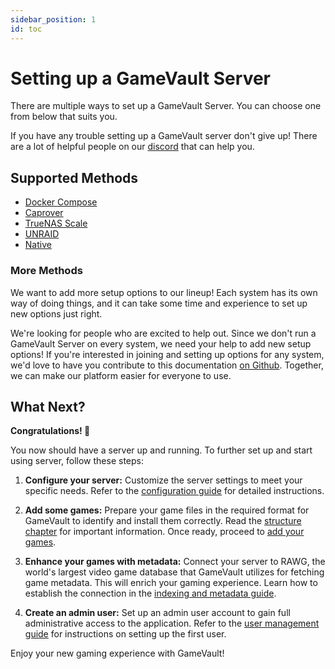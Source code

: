 ```yaml
---
sidebar_position: 1
id: toc
---
```


# Setting up a GameVault Server

There are multiple ways to set up a GameVault Server. You can choose one from below that suits you.

If you have any trouble setting up a GameVault server don't give up! There are a lot of helpful people on our [discord](https://discord.gg/NEdNen2dSu) that can help you.

## Supported Methods

- [Docker Compose](./docker-compose.md)
- [Caprover](./caprover.md)
- [TrueNAS Scale](./truenas-scale.md)
- [UNRAID](./unraid.md)
- [Native](./native.md)

### More Methods

We want to add more setup options to our lineup! Each system has its own way of doing things, and it can take some time and experience to set up new options just right.

We're looking for people who are excited to help out. Since we don't run a GameVault Server on every system, we need your help to add new setup options! If you're interested in joining and setting up options for any system, we'd love to have you contribute to this documentation [on Github](https://github.com/Phalcode/gamevault-docs). Together, we can make our platform easier for everyone to use.

## What Next?

**Congratulations! 🥳**

You now should have a server up and running. To further set up and start using server, follow these steps:

1. **Configure your server:** Customize the server settings to meet your specific needs. Refer to the [configuration guide](../configuration.md) for detailed instructions.

2. **Add some games:** Prepare your game files in the required format for GameVault to identify and install them correctly. Read the [structure chapter](../structure.md) for important information. Once ready, proceed to [add your games](../adding-games.md).

3. **Enhance your games with metadata:** Connect your server to RAWG, the world's largest video game database that GameVault utilizes for fetching game metadata. This will enrich your gaming experience. Learn how to establish the connection in the [indexing and metadata guide](../indexing-and-metadata.md).

4. **Create an admin user:** Set up an admin user account to gain full administrative access to the application. Refer to the [user management guide](../user-management.md) for instructions on setting up the first user.

Enjoy your new gaming experience with GameVault!
